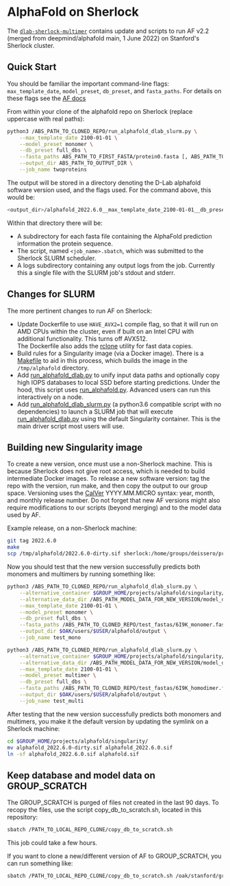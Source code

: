 # AlphaFold on Sherlock

The [`dlab-sherlock-multimer`](https://github.com/deisseroth-lab/alphafold/tree/dlab-sherlock-multimer)
contains update and scripts to run AF v2.2 (merged from deepmind/alphafold main, 1 June 2022) on Stanford's Sherlock cluster.

## Quick Start

You should be familiar the important command-line flags:
`max_template_date`, `model_preset`, `db_preset`, and `fasta_paths`.
For details on these flags see the
[AF docs](https://github.com/deepmind/alphafold/blob/main/README.md#running-alphafold)  


From within your clone of the alphafold repo on Sherlock (replace uppercase with real paths):

```sh
python3 /ABS_PATH_TO_CLONED_REPO/run_alphafold_dlab_slurm.py \
    --max_template_date 2100-01-01 \
    --model_preset monomer \
    --db_preset full_dbs \
    --fasta_paths ABS_PATH_TO_FIRST_FASTA/protein0.fasta [, ABS_PATH_TO_SECOND_FASTA/protein1.fasta, ...] \
    --output_dir ABS_PATH_TO_OUTPUT_DIR \
    --job_name twoproteins 
```

The output will be stored in a directory denoting the D-Lab alphafold software version used, and the
flags used. For the command above, this would be:

```sh
<output_dir>/alphafold_2022.6.0__max_template_date_2100-01-01__db_preset_full_dbs__model_preset_monomer/twoproteins
```

Within that directory there will be:

- A subdirectory for each fasta file containing the AlphaFold prediction information the protein sequence.
- The script, named `<job_name>.sbatch`, which was submitted to the Sherlock SLURM scheduler.
- A logs subdirectory containing any output logs from the job.  Currently this a single file with the
  SLURM job's stdout and stderr.

## Changes for SLURM

The more pertinent changes to run AF on Sherlock:

- Update Dockerfile to use `HAVE_AVX2=1` compile flag, so that it will run on AMD CPUs within the cluster,
  even if built on an Intel CPU with additional functionality.  This turns off AVX512.  
  The Dockerfile also adds the [rclone](https://rclone.org/) utility for fast data copies.
- Build rules for a Singularity image (via a Docker image).  There is a [Makefile](Makefile) to aid in this process,
  which builds the image in the `/tmp/alphafold` directory.
- Add [run_alphafold_dlab.py](run_alphafold_dlab.py) to unify input data paths and
  optionally copy high IOPS databases to local SSD before starting predictions.  Under the hood, this script
  uses [run_alphafold.py](run_alphafold.py).  Advanced users can run this interactively on a node.
- Add [run_alphafold_dlab_slurm.py](run_alphafold_dlab_slurm.py) (a python3.6 compatible script with no
  dependencies) to launch a SLURM job that will execute [run_alphafold_dlab.py](run_alphafold_dlab.py)
  using the default Singularity container.  This is the main driver script most users will use.

## Building new Singularity image

To create a new version, once must use a non-Sherlock machine.   This is because Sherlock does not give root
access, which is needed to build intermediate Docker images.  To release a new software version: tag the
repo with the version, run make, and then copy the output to our group space.  Versioning uses the
[CalVer](https://calver.org/) YYYY.MM.MICRO syntax: year, month, and monthly release number. Do not forget that new AF 
versions might also require modifications to our scripts (beyond merging) and to the model data used by AF.

Example release, on a non-Sherlock machine:
```sh
git tag 2022.6.0
make
scp /tmp/alphafold/2022.6.0-dirty.sif sherlock:/home/groups/deissero/projects/alphafold/singularity
```
Now you should test that the new version successfully predicts both monomers and multimers by running something like:
```sh
python3 /ABS_PATH_TO_CLONED_REPO/run_alphafold_dlab_slurm.py \
    --alternative_container $GROUP_HOME/projects/alphafold/singularity/2022.6.0-dirty.sif \
    --alternative_data_dir /ABS_PATH_MODEL_DATA_FOR_NEW_VERSION/model_data \
    --max_template_date 2100-01-01 \
    --model_preset monomer \
    --db_preset full_dbs \
    --fasta_paths /ABS_PATH_TO_CLONED_REPO/test_fastas/6I9K_monomer.fasta \
    --output_dir $OAK/users/$USER/alphafold/output \
    --job_name test_mono
```
```sh
python3 /ABS_PATH_TO_CLONED_REPO/run_alphafold_dlab_slurm.py \
    --alternative_container $GROUP_HOME/projects/alphafold/singularity/2022.6.0-dirty.sif \
    --alternative_data_dir /ABS_PATH_MODEL_DATA_FOR_NEW_VERSION/model_data \
    --max_template_date 2100-01-01 \
    --model_preset multimer \
    --db_preset full_dbs \
    --fasta_paths /ABS_PATH_TO_CLONED_REPO/test_fastas/6I9K_homodimer.fasta \
    --output_dir $OAK/users/$USER/alphafold/output \
    --job_name test_multi 
```

After testing that the new version successfully predicts both monomers and multimers, you make it the default version by updating the symlink on a Sherlock machine:

```sh
cd $GROUP_HOME/projects/alphafold/singularity/
mv alphafold_2022.6.0-dirty.sif alphafold_2022.6.0.sif
ln -sf alphafold_2022.6.0.sif alphafold.sif
```

## Keep database and model data on GROUP_SCRATCH

The GROUP_SCRATCH is purged of files not created in the last 90 days.  To recopy the files, use the script 
copy_db_to_scratch.sh, located in this repository:

```sh
sbatch /PATH_TO_LOCAL_REPO_CLONE/copy_db_to_scratch.sh 
```
This job could take a few hours. 

If you want to clone a new/different version of AF to GROUP_SCRATCH, you can run something like:

```sh
sbatch /PATH_TO_LOCAL_REPO_CLONE/copy_db_to_scratch.sh /oak/stanford/groups/deissero/projects/alphafold_new_version
```